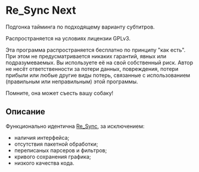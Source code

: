 # Re_Sync Next

Подгонка тайминга по подходящему варианту субтитров.

Распространяется на условиях лицензии GPLv3.

Эта программа распространяется бесплатно по принципу "как есть". При этом не предусматривается никаких гарантий, явных или подразумеваемых. Вы используете её на свой собственный риск. Автор не несёт ответственности за потери данных, повреждения, потери прибыли или любые другие виды потерь, связанные с использованием (правильным или неправильным) этой программы.

Помните, она может съесть вашу собаку!

## Описание

Функционально идентична [Re_Sync](https://bitbucket.org/Lord_D/re_sync), за исключением:

- наличия интерфейса;
- отсутствия пакетной обработки;
- переписаных парсеров и фильтров;
- кривого сохранения графика;
- низкого качества кода.
